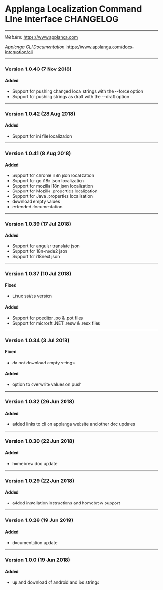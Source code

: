 # Applanga Localization Command Line Interface CHANGELOG
***
*Website:* <https://www.applanga.com> 

*Applanga CLI Documentation:* <https://www.applanga.com/docs-integration/cli> 
***

### Version 1.0.43 (7 Nov 2018)
#### Added
- Support for pushing changed local strings with the --force option
- Support for pushing strings as draft with the --draft option
  
---
### Version 1.0.42 (28 Aug 2018)
#### Added
- Support for ini file localization
 
---
### Version 1.0.41 (8 Aug 2018)
#### Added
- Support for chrome i18n json localization
- Support for go i18n json localization
- Support for mozilla i18n json localization
- Support for Mozilla .properties localization
- Support for Java .properties localization
- download empty values
- extended documentation
 
---
### Version 1.0.39 (17 Jul 2018)
#### Added
- Support for angular translate json
- Support for 18n-node2 json
- Support for i18next json

---
### Version 1.0.37 (10 Jul 2018)
#### Fixed
- Linux ssl/tls version

#### Added
- Support for poeditor .po & .pot files
- Support for microsft .NET .resw & .resx files

---
### Version 1.0.34 (3 Jul 2018)
#### Fixed
- do not download empty strings

#### Added
- option to overwrite values on push

---
### Version 1.0.32 (26 Jun 2018)
#### Added
- added links to cli on applanga website and other doc updates

---
### Version 1.0.30 (22 Jun 2018)
#### Added
- homebrew doc update

---
### Version 1.0.29 (22 Jun 2018)
#### Added
- added installation instructions and homebrew support

---
### Version 1.0.26 (19 Jun 2018)
#### Added
- documentation update

---
### Version 1.0.0 (19 Jun 2018)
#### Added
- up and download of android and ios strings
